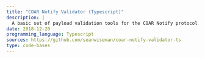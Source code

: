 ```yaml
---
title: "COAR Notify Validator (Typescript)"
description: |
  A basic set of payload validation tools for the COAR Notify protocol. 
date: 2018-12-20
programming_language: Typescript
sources: https://github.com/seanwiseman/coar-notify-validator-ts
type: code-bases
---
```


